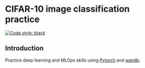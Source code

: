 # CIFAR-10 image classification practice

[![Code style: black](https://img.shields.io/badge/code%20style-black-000000.svg)](https://github.com/psf/black)

## Introduction

Practice deep learning and MLOps skills using [Pytorch](https://pytorch.org/) and [wandb](https://wandb.ai/site).
